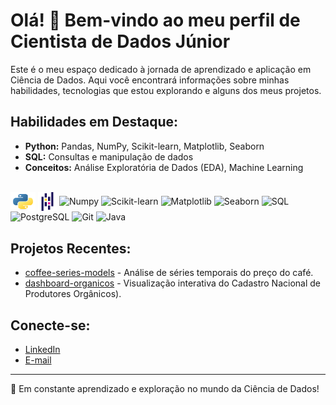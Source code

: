# Olá! 👋 Bem-vindo ao meu perfil de Cientista de Dados Júnior

Este é o meu espaço dedicado à jornada de aprendizado e aplicação em Ciência de Dados. Aqui você encontrará informações sobre minhas habilidades, tecnologias que estou explorando e alguns dos meus projetos.

## Habilidades em Destaque:

* **Python:** Pandas, NumPy, Scikit-learn, Matplotlib, Seaborn
* **SQL:** Consultas e manipulação de dados
* **Conceitos:** Análise Exploratória de Dados (EDA), Machine Learning

<div style="display: inline_block"><br>
    <img align="center" alt="Python" height="30" width="40" src="https://raw.githubusercontent.com/devicons/devicon/master/icons/python/python-original.svg">
    <img align="center" alt="Pandas" height="30" width="30" src="https://raw.githubusercontent.com/devicons/devicon/master/icons/pandas/pandas-original.svg">
    <img align="center" alt="Numpy" height="30" width="30" src="https://cdn.jsdelivr.net/gh/devicons/devicon/icons/numpy/numpy-original.svg">
    <img align="center" alt="Scikit-learn" height="30" width="30" src="https://upload.wikimedia.org/wikipedia/commons/0/05/Scikit_learn_logo.svg">
    <img align="center" alt="Matplotlib" height="40" width="50" src="https://matplotlib.org/_static/logo2_compressed.svg">
    <img align="center" alt="Seaborn" height="30" width="30" src="https://seaborn.pydata.org/_static/logo.png">
    <img align="center" alt="SQL" height="40" width="40" src="https://cdn.jsdelivr.net/gh/devicons/devicon/icons/mysql/mysql-original-wordmark.svg">
    <img align="center" alt="PostgreSQL" height="30" width="30" src="https://cdn.jsdelivr.net/gh/devicons/devicon/icons/postgresql/postgresql-original-wordmark.svg">
    <img align="center" alt="Git" height="30" width="30" src="https://cdn.jsdelivr.net/gh/devicons/devicon/icons/git/git-original.svg">
    <img align="center" alt="Java" height="30" width="40" src="https://cdn.jsdelivr.net/gh/devicons/devicon/icons/java/java-original.svg">
</div>

## Projetos Recentes:

* [coffee-series-models](https://github.com/luizantoniont/coffee-series-models) - Análise de séries temporais do preço do café.
* [dashboard-organicos](https://github.com/luizantoniont/dashboard-organicos) - Visualização interativa do Cadastro Nacional de Produtores Orgânicos).

## Conecte-se:

* [LinkedIn](https://www.linkedin.com/in/luizantoniont/)
* [E-mail](luizz_antonio@hotmail.com)

---
🌱 Em constante aprendizado e exploração no mundo da Ciência de Dados!
  
